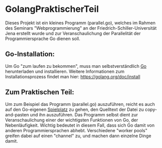 # GolangPraktischerTeil
Dieses Projekt ist ein kleines Programm (parallel.go), welches im Rahmen des Seminars "Webprogrammierung" an der Friedrich-Schiller-Universität Jena erstellt wurde und zur Veranschaulichung der Parallelität der Programmiersprache Go dienen soll.


## Go-Installation:

Um Go "zum laufen zu bekommen", muss man selbstverständlich [Go](https://golang.org) herunterladen und installieren. 
Weitere Informationen zum Installationsprozess findet man hier: https://golang.org/doc/install

## Zum Praktischen Teil:

Um zum Beispiel das Programm (parallel.go) auszuführen, reicht es auch auf den Go-eigenen [Spielplatz](https://play.golang.org) zu gehen, den Quelltext der Datei zu copy-and-pasten und ihn auszuführen. 
Das Programm selbst dient zur Veranschaulichung einer der wichtigsten Funktionen von Go, der Nebenläufigkeit. Wichtig bedeutet in diesem Fall, dass sich Go damit von anderen Programmiersprachen abhebt.
Verschiedene "worker pools" greifen dabei auf einen "channel" zu, und machen dann einzelne Dinge damit. 
